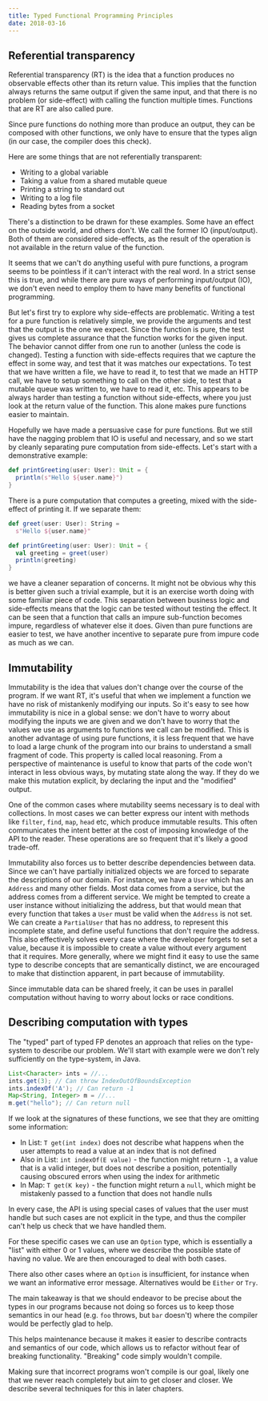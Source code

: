 ```yaml
---
title: Typed Functional Programming Principles
date: 2018-03-16
---
```


## Referential transparency
Referential transparency (RT) is the idea that a function produces no observable effects
other than its return value. This implies that the function always returns the same
output if given the same input, and that there is no problem (or side-effect) with calling the
function multiple times. Functions that are RT are also called pure.

Since pure functions do nothing more than produce an output, they can be
composed with other functions, we only have to ensure that the types align
(in our case, the compiler does this check).

Here are some things that are not referentially transparent:

* Writing to a global variable
* Taking a value from a shared mutable queue
* Printing a string to standard out
* Writing to a log file
* Reading bytes from a socket

There's a distinction to be drawn for these examples. Some have an effect on the outside
world, and others don't. We call the former IO (input/output). Both of them are
considered side-effects, as the result of the operation is not available in
the return value of the function.

It seems that we can't do anything useful with pure functions, a program seems to be pointless
if it can't interact with the real word. In a strict sense this is true,
and while there are pure ways of performing input/output (IO), we don't even need
to employ them to have many benefits of functional programming.

But let's first try to explore why side-effects are problematic.
Writing a test for a pure function is relatively simple, we provide the arguments
and test that the output is the one we expect. Since the function is pure, the test gives us
complete assurance that the function works for the given input. The behavior cannot
differ from one run to another (unless the code is changed).
Testing a function with side-effects requires that we capture the effect in some way, and test
that it was matches our expectations. To test that we have written a file, we have to read it,
to test that we made an HTTP call, we have to setup something to call on the other side,
to test that a mutable queue was written to, we have to read it, etc.
This appears to be always harder than testing a function without side-effects, where
you just look at the return value of the function. This alone makes pure functions
easier to maintain.

Hopefully we have made a persuasive case for pure functions. But we still have the nagging
problem that IO is useful and necessary, and so we start by cleanly separating pure computation
from side-effects. Let's start with a demonstrative example:
``` scala
def printGreeting(user: User): Unit = {
  println(s"Hello ${user.name}")
}
```
There is a pure computation that computes a greeting, mixed with the side-effect of printing it.
If we separate them:
``` scala
def greet(user: User): String =
  s"Hello ${user.name}"

def printGreeting(user: User): Unit = {
  val greeting = greet(user)
  println(greeting)
}
```
we have a cleaner separation of concerns. It might not be obvious why this is better
given such a trivial example, but it is an exercise worth doing with some familiar
piece of code. This separation between business logic and side-effects means that the logic
can be tested without testing the effect.
It can be seen that a function that calls an impure sub-function becomes impure, regardless
of whatever else it does. Given than pure functions are easier to test, we have
another incentive to separate pure from impure code as much as we can.

## Immutability
Immutability is the idea that values don't change over the course of the program.
If we want RT, it's useful that when we implement a function we have no risk of
mistankenly modifying our inputs. So it's easy to see how immutability is nice in a global sense:
we don't have to worry about modifying the inputs we are given and we don't have
to worry that the values we use as arguments to functions we call can be modified.
This is another advantage of using pure functions, it is less frequent that we have
to load a large chunk of the program into our brains to understand a small fragment of code. This property
is called local reasoning.
From a perspective of maintenance is useful to know that parts of the code won't
interact in less obvious ways, by mutating state along the way.
If they do we make this mutation explicit, by declaring the input and the "modified"
output.

One of the common cases where mutability seems necessary is to deal with collections.
In most cases we can better express our intent with methods like `filter`, `find`,
`map`, `head` etc, which produce immutable results.
This often communicates the intent better at the cost of imposing
knowledge of the API to the reader. These operations are so frequent that it's likely
a good trade-off.

Immutability also forces us to better describe dependencies between data. Since we can't have
partially initialized objects we are forced to separate the descriptions of our domain.
For instance, we have a `User` which has an `Address` and many other fields.
Most data comes from a service, but the address comes from a different service. We might
be tempted to create a user instance without initializing the address, but that would
mean that every function that takes a `User` must be valid when the `Address` is not
set. We can create a `PartialUser` that has no address, to represent this incomplete state,
and define useful functions that don't require the address. This also effectively
solves every case where the developer forgets to set a value, because it is impossible
to create a value without every argument that it requires. More generally, where
we might find it easy to use the same type to describe concepts that are semantically
distinct, we are encouraged to make that distinction apparent, in part because
of immutability.

Since immutable data can be shared freely, it can be uses in parallel
computation without having to worry about locks or race conditions.

## Describing computation with types
The "typed" part of typed FP denotes an approach that relies on the type-system
to describe our problem. We'll start with example were we don't rely sufficiently on the type-system,
in Java.

``` java
List<Character> ints = //...
ints.get(3); // Can throw IndexOutOfBoundsException
ints.indexOf('A'); // Can return -1
Map<String, Integer> m = //...
m.get("hello"); // Can return null
```

If we look at the signatures of these functions, we see that they are omitting some information:

* In List: ```T get(int index)``` does not describe what happens when the user
attempts to read a value at an index that is not defined
* Also in List: ```int indexOf(E value)``` - the function might return `-1`, a value that is a valid
integer, but does not describe a position, potentially causing obscured errors when using
the index for arithmetic
* In Map: ```T get(K key)``` - the function might return a `null`, which might be mistakenly
passed to a function that does not handle nulls

In every case, the API is using special cases of values that the user must handle
but such cases are not explicit in the type, and thus the compiler can't help us
check that we have handled them.

For these specific cases we can use an ```Option``` type, which is essentially
a "list" with either 0 or 1 values, where we describe the possible state of having
no value. We are then encouraged to deal with both cases.

There also other cases where an `Option` is insufficient, for instance when we want
an informative error message. Alternatives would be `Either` or `Try`.

The main takeaway is that we should endeavor to be precise about the types in our
programs because not doing so forces us to keep those semantics in our head (e.g. `foo` throws, but `bar` doesn't)
where the compiler would be perfectly glad to help.

This helps maintenance because it makes it easier to describe contracts and
semantics of our code, which allows us to refactor without fear of breaking
functionality. "Breaking" code simply wouldn't compile.

Making sure that incorrect programs won't compile is our goal, likely one that
we never reach completely but aim to get closer and closer. We describe several techniques
for this in later chapters.
